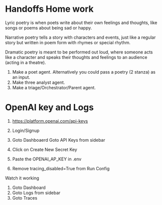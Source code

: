 # Handoffs Home work
Lyric poetry is when poets write about their own feelings and thoughts, like songs or poems about being sad or happy.

Narrative poetry tells a story with characters and events, just like a regular story but written in poem form with rhymes or special rhythm.

Dramatic poetry is meant to be performed out loud, where someone acts like a character and speaks their thoughts and feelings to an audience (acting in a theatre).


1. Make a poet agent. Alternatively you could pass a poetry (2 stanza) as an input.
2. Make three analyst agent. 
3. Make a triage/Orchestrator/Parent agent.



# OpenAI key and Logs

1.	https://platform.openai.com/api-keys
2. Login/Signup
3. Goto Dashboaerd Goto API Keys from sidebar
4. Click on Create New Secret Key

5. Paste the OPENAI_AP_KEY in .env
6. Remove tracing_disabled=True from Run Config



Watch it working
1. Goto Dashboard
2. Goto Logs from sidebar
3. Goto Traces